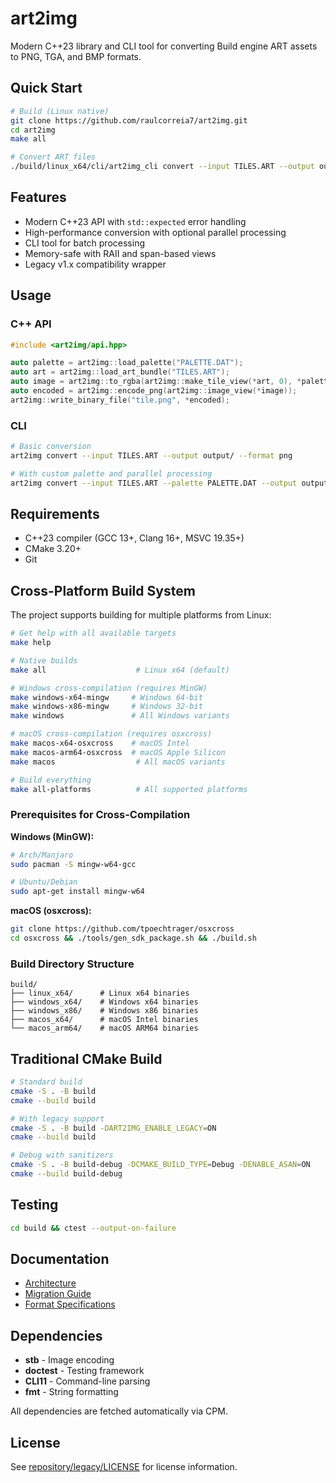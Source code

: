 # art2img

Modern C++23 library and CLI tool for converting Build engine ART assets to PNG, TGA, and BMP formats.

## Quick Start

```bash
# Build (Linux native)
git clone https://github.com/raulcorreia7/art2img.git
cd art2img
make all

# Convert ART files
./build/linux_x64/cli/art2img_cli convert --input TILES.ART --output output/ --format png
```

## Features

- Modern C++23 API with `std::expected` error handling
- High-performance conversion with optional parallel processing
- CLI tool for batch processing
- Memory-safe with RAII and span-based views
- Legacy v1.x compatibility wrapper

## Usage

### C++ API

```cpp
#include <art2img/api.hpp>

auto palette = art2img::load_palette("PALETTE.DAT");
auto art = art2img::load_art_bundle("TILES.ART");
auto image = art2img::to_rgba(art2img::make_tile_view(*art, 0), *palette);
auto encoded = art2img::encode_png(art2img::image_view(*image));
art2img::write_binary_file("tile.png", *encoded);
```

### CLI

```bash
# Basic conversion
art2img convert --input TILES.ART --output output/ --format png

# With custom palette and parallel processing
art2img convert --input TILES.ART --palette PALETTE.DAT --output output/ --format png --jobs 4
```

## Requirements

- C++23 compiler (GCC 13+, Clang 16+, MSVC 19.35+)
- CMake 3.20+
- Git

## Cross-Platform Build System

The project supports building for multiple platforms from Linux:

```bash
# Get help with all available targets
make help

# Native builds
make all                    # Linux x64 (default)

# Windows cross-compilation (requires MinGW)
make windows-x64-mingw     # Windows 64-bit
make windows-x86-mingw     # Windows 32-bit  
make windows               # All Windows variants

# macOS cross-compilation (requires osxcross)
make macos-x64-osxcross    # macOS Intel
make macos-arm64-osxcross  # macOS Apple Silicon
make macos                  # All macOS variants

# Build everything
make all-platforms          # All supported platforms
```

### Prerequisites for Cross-Compilation

**Windows (MinGW):**
```bash
# Arch/Manjaro
sudo pacman -S mingw-w64-gcc

# Ubuntu/Debian
sudo apt-get install mingw-w64
```

**macOS (osxcross):**
```bash
git clone https://github.com/tpoechtrager/osxcross
cd osxcross && ./tools/gen_sdk_package.sh && ./build.sh
```

### Build Directory Structure

```
build/
├── linux_x64/      # Linux x64 binaries
├── windows_x64/    # Windows x64 binaries  
├── windows_x86/    # Windows x86 binaries
├── macos_x64/      # macOS Intel binaries
└── macos_arm64/    # macOS ARM64 binaries
```

## Traditional CMake Build

```bash
# Standard build
cmake -S . -B build
cmake --build build

# With legacy support
cmake -S . -B build -DART2IMG_ENABLE_LEGACY=ON
cmake --build build

# Debug with sanitizers
cmake -S . -B build-debug -DCMAKE_BUILD_TYPE=Debug -DENABLE_ASAN=ON
cmake --build build-debug
```

## Testing

```bash
cd build && ctest --output-on-failure
```

## Documentation

- [Architecture](docs/plan/architecture.md)
- [Migration Guide](docs/plan/migration_guide.md)
- [Format Specifications](docs/specs/)

## Dependencies

- **stb** - Image encoding
- **doctest** - Testing framework
- **CLI11** - Command-line parsing
- **fmt** - String formatting

All dependencies are fetched automatically via CPM.

## License

See [repository/legacy/LICENSE](repository/legacy/LICENSE) for license information.